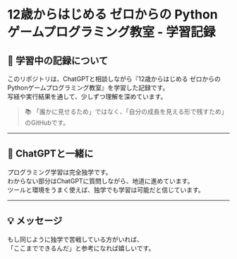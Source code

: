 # 12歳からはじめる ゼロからの Pythonゲームプログラミング教室 - 学習記録  

## 🚀 学習中の記録について
このリポジトリは、ChatGPTと相談しながら『12歳からはじめる ゼロからの Pythonゲームプログラミング教室』を学習した記録です。  
写経や実行結果を通して、少しずつ理解を深めています。

> 📚 「誰かに見せるため」ではなく、「自分の成長を見える形で残すため」のGitHubです。

---

## 🤝 ChatGPTと一緒に

プログラミング学習は完全独学です。  
わからない部分はChatGPTに質問しながら、地道に進めています。  
ツールと環境をうまく使えば、独学でも学習は可能だと信じています。

---

## 💡 メッセージ

もし同じように独学で苦戦している方がいれば、  
「ここまでできるんだ」と参考になれば嬉しいです。
